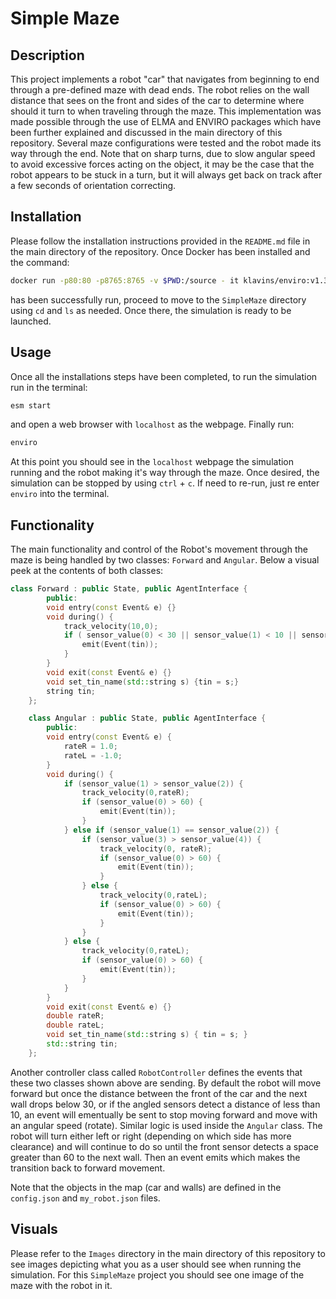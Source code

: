 Simple Maze
===

Description
---

This project implements a robot "car" that navigates from beginning to end through a pre-defined maze with dead ends. The robot relies on the wall distance that sees on the front and sides of the car to determine where should it turn to when traveling through the maze. This implementation was made possible through the use of ELMA and ENVIRO packages which have been further explained and discussed in the main directory of this repository. Several maze configurations were tested and the robot made its way through the end. Note that on sharp turns, due to slow angular speed to avoid excessive forces acting on the object, it may be the case that the robot appears to be stuck in a turn, but it will always get back on track after a few seconds of orientation correcting. 

Installation
---

Please follow the installation instructions provided in the `README.md` file in the main directory of the repository. Once Docker has been installed and the command: <br />
```bash
docker run -p80:80 -p8765:8765 -v $PWD:/source - it klavins/enviro:v1.3 bash
```
has been successfully run, proceed to move to the `SimpleMaze` directory using `cd` and `ls` as needed. Once there, the simulation is ready to be launched. 

Usage
---

Once all the installations steps have been completed, to run the simulation run in the terminal: <br />
```bash
esm start
```
and open a web browser with `localhost` as the webpage. Finally run: <br />
```bash
enviro
``` 
At this point you should see in the `localhost` webpage the simulation running and the robot making it's way through the maze. Once desired, the simulation can be stopped by using `ctrl` + `c`. If need to re-run, just re enter `enviro` into the terminal.

Functionality
---

The main functionality and control of the Robot's movement through the maze is being handled by two classes: `Forward` and `Angular`. Below a visual peek at the contents of both classes: <br /> 

```c++
class Forward : public State, public AgentInterface {
        public:
        void entry(const Event& e) {}
        void during() {
            track_velocity(10,0);
            if ( sensor_value(0) < 30 || sensor_value(1) < 10 || sensor_value(2) < 10 ) {
                emit(Event(tin));
            }
        }
        void exit(const Event& e) {}
        void set_tin_name(std::string s) {tin = s;}
        string tin;
    };

    class Angular : public State, public AgentInterface {
        public:
        void entry(const Event& e) {
            rateR = 1.0;
            rateL = -1.0;
        }
        void during() {
            if (sensor_value(1) > sensor_value(2)) {
                track_velocity(0,rateR);
                if (sensor_value(0) > 60) {
                    emit(Event(tin));
                }
            } else if (sensor_value(1) == sensor_value(2)) {
                if (sensor_value(3) > sensor_value(4)) {
                    track_velocity(0, rateR);
                    if (sensor_value(0) > 60) {
                        emit(Event(tin));
                    }
                } else {
                    track_velocity(0,rateL);
                    if (sensor_value(0) > 60) {
                        emit(Event(tin));
                    }
                }
            } else {
                track_velocity(0,rateL);
                if (sensor_value(0) > 60) {
                    emit(Event(tin));
                }
            }
        }
        void exit(const Event& e) {}
        double rateR;
        double rateL;
        void set_tin_name(std::string s) { tin = s; }
        std::string tin;
    };
```
Another controller class called `RobotController` defines the events that these two classes shown above are sending. By default the robot will move forward but once the distance between the front of the car and the next wall drops below 30, or if the angled sensors detect a distance of less than 10, an event will ementually be sent to stop moving forward and move with an angular speed (rotate). Similar logic is used inside the `Angular` class. The robot will turn either left or right (depending on which side has more clearance) and will continue to do so until the front sensor detects a space greater than 60 to the next wall. Then an event emits which makes the transition back to forward movement. <br />

Note that the objects in the map (car and walls) are defined in the `config.json` and `my_robot.json` files.

Visuals
---

Please refer to the `Images` directory in the main directory of this repository to see images depicting what you as a user should see when running the simulation. For this `SimpleMaze` project you should see one image of the maze with the robot in it.